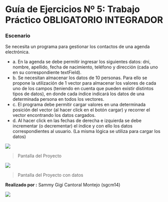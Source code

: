 # Guía de Ejercicios Nº 5: Trabajo Práctico OBLIGATORIO INTEGRADOR
### Escenario
Se necesita un programa para gestionar los contactos de una agenda electrónica. 

- a.  En la agenda se debe permitir ingresar los siguientes datos: dni, nombre, apellido, fecha de nacimiento, teléfono y dirección (cada uno en su correspondiente textField).
- b. Se necesitan almacenar los datos de 10 personas. Para ello se propone la utilización  de 1 vector para almacenar los valores de cada uno de los campos  (teniendo en cuenta que pueden existir distintos tipos de datos), en donde cada índice indicará los datos de una determinada persona en todos los vectores.
- c. El programa debe permitir cargar valores en una determinada posición del vector (al hacer click en el botón cargar) y recorrer el vector encontrando los datos cargados.
- d. Al hacer click  en las fechas de derecha e izquierda se debe incrementar (o decrementar) el índice y con ello los datos correspondientes  al usuario. (La misma lógica se utiliza para cargar los datos)

![](https://raw.githubusercontent.com/sgcm14/proyectos-java-fullstack/master/Guia%20de%20Ejercicios5/doc/pantalla1.jpg)
> Pantalla del Proyecto

![](https://raw.githubusercontent.com/sgcm14/proyectos-java-fullstack/master/Guia%20de%20Ejercicios5/doc/pantalla2.jpg)
> Pantalla del Proyecto con datos


**Realizado por :** Sammy Gigi Cantoral Montejo (sgcm14)

![](https://edteam-media.s3.amazonaws.com/users/avatar/16f3b00c-18cf-43f5-af5f-f9692fa3e5f1.jpg)
